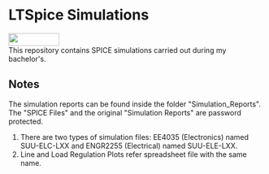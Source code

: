 # LTSpice Simulations
<img src="https://github.com/nigilmohra/LTSpice_Simulations/assets/82286406/23a3dbd8-4ff4-4288-888f-1705ed0cf96b" width="100" height="25"> <br />
This repository contains SPICE simulations carried out during my bachelor's.

## Notes
The simulation reports can be found inside the folder "Simulation_Reports". The "SPICE Files" and the original "Simulation Reports" are password protected.

1. There are two types of simulation files: EE4035 (Electronics) named SUU-ELC-LXX and ENGR2255 (Electrical) named SUU-ELE-LXX.
2. Line and Load Regulation Plots refer spreadsheet file with the same name.


